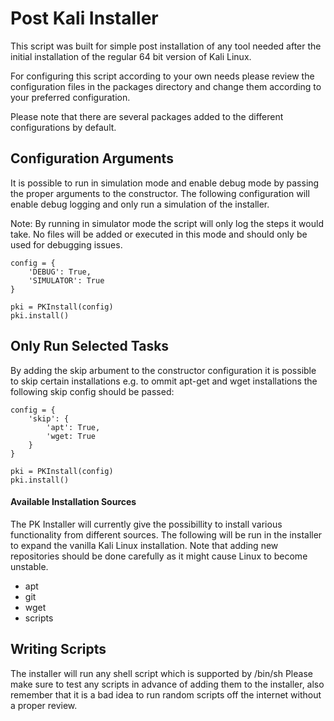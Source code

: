 
# Post Kali Installer
This script was built for simple post installation of any tool needed
after the initial installation of the regular 64 bit version of Kali Linux.

For configuring this script according to your own needs please review
the configuration files in the packages directory and change them according to your preferred configuration.

Please note that there are several packages added to the different configurations by default.

## Configuration Arguments
It is possible to run in simulation mode and enable debug mode by passing the
proper arguments to the constructor. The following configuration will enable
debug logging and only run a simulation of the installer.

Note: By running in simulator mode the script will only log the steps it would take.
No files will be added or executed in this mode and should only be used for debugging issues.

    config = {
        'DEBUG': True,
        'SIMULATOR': True
    }

    pki = PKInstall(config)
    pki.install()


## Only Run Selected Tasks
By adding the skip arbument to the constructor configuration it is possible
to skip certain installations e.g. to ommit apt-get and wget installations
the following skip config should be passed:

    config = {
        'skip': {
            'apt': True,
            'wget: True
        }
    }

    pki = PKInstall(config)
    pki.install()


#### Available Installation Sources
The PK Installer will currently give the possibillity to install various
functionality from different sources. The following will be run in the installer
to expand the vanilla Kali Linux installation. Note that adding new repositories should
be done carefully as it might cause Linux to become unstable.

* apt
* git
* wget
* scripts

## Writing Scripts
The installer will run any shell script which is supported by /bin/sh
Please make sure to test any scripts in advance of adding them to the installer,
also remember that it is a bad idea to run random scripts off the internet without a proper review.
